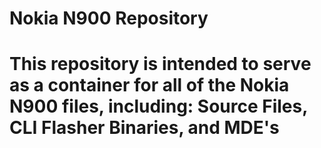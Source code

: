 # Nokia N900 Repository
# This repository is intended to serve as a container for all of the Nokia N900 files, including: Source Files, CLI Flasher Binaries, and MDE's
